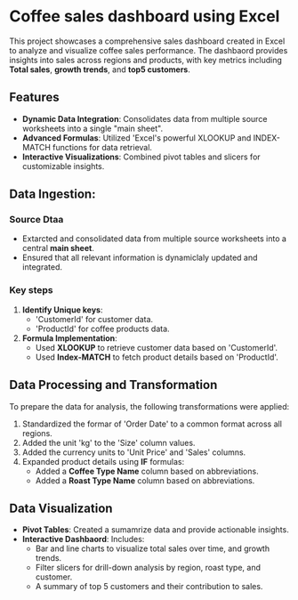 # Coffee sales dashboard using Excel
This project showcases a comprehensive sales dashboard created in Excel to analyze and visualize coffee sales performance. The dashbaord provides insights into sales across regions and products, with key metrics including **Total sales**, **growth trends**, and **top5 customers**.

## Features
- **Dynamic Data Integration**: Consolidates data from multiple source worksheets into a single "main sheet".
- **Advanced Formulas**: Utilized 'Excel's powerful XLOOKUP and INDEX-MATCH functions for data retrieval.
- **Interactive Visualizations**: Combined pivot tables and slicers for customizable insights.

## Data Ingestion:
### Source Dtaa
- Extarcted and consolidated data from multiple source worksheets into a central **main sheet**.
- Ensured that all relevant information is dynamiclaly updated and integrated.

### Key steps
1. **Identify Unique keys**:
   - 'CustomerId' for customer data.
   - 'ProductId' for coffee products data.
2. **Formula Implementation**:
   - Used **XLOOKUP** to retrieve customer data based on 'CustomerId'.
   - Used **Index-MATCH** to fetch product details based on 'ProductId'.

## Data Processing and Transformation
To prepare the data for analysis, the following transformations were applied:
1. Standardized the formar of 'Order Date' to a common format across all regions.
2. Added the unit 'kg' to the 'Size' column values.
3. Added the currency units to 'Unit Price' and 'Sales' columns.
4. Expanded product details using **IF** formulas:
   - Added a **Coffee Type Name** column based on abbreviations.
   - Added a **Roast Type Name** column based on abbreviations.

## Data Visualization
- **Pivot Tables**: Created a sumamrize data and provide actionable insights.
- **Interactive Dashbaord**: Includes:
  - Bar and line charts to visualize total sales over time, and growth trends.
  - Filter slicers for drill-down analysis by region, roast type, and customer.
  - A summary of top 5 customers and their contribution to sales. 
